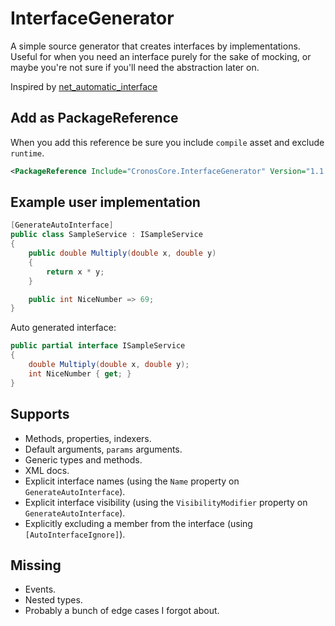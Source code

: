 # InterfaceGenerator

A simple source generator that creates interfaces by implementations. Useful for when you need an interface purely for the sake of mocking, or maybe you're not sure if you'll need the abstraction later on.

Inspired by [net_automatic_interface](https://github.com/codecentric/net_automatic_interface)

## Add as PackageReference

When you add this reference be sure you include `compile` asset and exclude `runtime`.

```xml
<PackageReference Include="CronosCore.InterfaceGenerator" Version="1.1.0" IncludeAssets="compile; build; native; contentfiles; analyzers; buildtransitive" />
```

## Example user implementation

```cs
[GenerateAutoInterface]
public class SampleService : ISampleService
{
    public double Multiply(double x, double y)
    {
        return x * y;            
    }

    public int NiceNumber => 69;
}
```

Auto generated interface:

```cs
public partial interface ISampleService
{
    double Multiply(double x, double y);
    int NiceNumber { get; }
}
```

## Supports

- Methods, properties, indexers.
- Default arguments, `params` arguments.
- Generic types and methods.
- XML docs.
- Explicit interface names (using the `Name` property on `GenerateAutoInterface`).
- Explicit interface visibility (using the `VisibilityModifier` property on `GenerateAutoInterface`).
- Explicitly excluding a member from the interface (using `[AutoInterfaceIgnore]`).

## Missing

- Events.
- Nested types.
- Probably a bunch of edge cases I forgot about.
